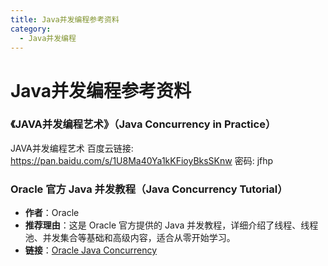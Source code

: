 ```yaml
---
title: Java并发编程参考资料
category:
  - Java并发编程
---
```


# Java并发编程参考资料


### **《JAVA并发编程艺术》**（Java Concurrency in Practice）

JAVA并发编程艺术 百度云链接: https://pan.baidu.com/s/1U8Ma40Ya1kKFioyBksSKnw 密码: jfhp

### **Oracle 官方 Java 并发教程**（Java Concurrency Tutorial）

* **作者**：Oracle
* **推荐理由**：这是 Oracle 官方提供的 Java 并发教程，详细介绍了线程、线程池、并发集合等基础和高级内容，适合从零开始学习。
* **链接**：[Oracle Java Concurrency](https://docs.oracle.com/javase/tutorial/essential/concurrency/)

